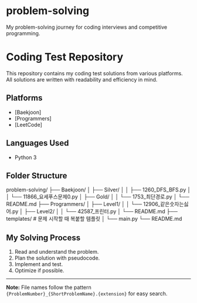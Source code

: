 # problem-solving
My problem-solving journey for coding interviews and competitive programming.

# Coding Test Repository

This repository contains my coding test solutions from various platforms.  
All solutions are written with readability and efficiency in mind.

## Platforms
- [Baekjoon]
- [Programmers]
- [LeetCode]

## Languages Used
- Python 3

## Folder Structure
problem-solving/
├── Baekjoon/
│   ├── Silver/
│   │   ├── 1260_DFS_BFS.py
│   │   └── 11866_요세푸스문제0.py
│   ├── Gold/
│   │   └── 1753_최단경로.py
│   └── README.md
├── Programmers/
│   ├── Level1/
│   │   └── 12906_같은숫자는싫어.py
│   ├── Level2/
│   │   └── 42587_프린터.py
│   └── README.md
├── templates/              # 문제 시작할 때 복붙할 템플릿
│   └── main.py
└── README.md



## My Solving Process
1. Read and understand the problem.
2. Plan the solution with pseudocode.
3. Implement and test.
4. Optimize if possible.

---
**Note:** File names follow the pattern  
`{ProblemNumber}_{ShortProblemName}.{extension}` for easy search.
